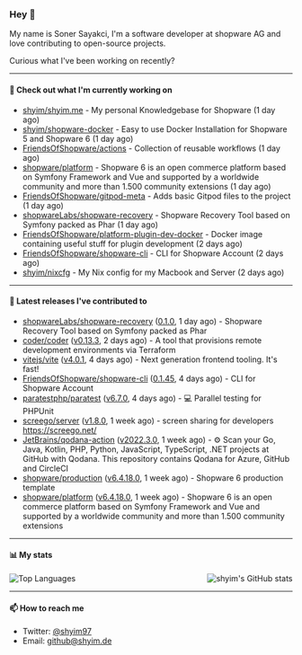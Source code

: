 ### Hey 👋

My name is Soner Sayakci, I'm a software developer at shopware AG and love contributing to open-source projects.

Curious what I've been working on recently?

---

#### 👷 Check out what I'm currently working on

- [shyim/shyim.me](https://github.com/shyim/shyim.me) - My personal Knowledgebase for Shopware (1 day ago)
- [shyim/shopware-docker](https://github.com/shyim/shopware-docker) - Easy to use Docker Installation for Shopware 5 and Shopware 6 (1 day ago)
- [FriendsOfShopware/actions](https://github.com/FriendsOfShopware/actions) - Collection of reusable workflows (1 day ago)
- [shopware/platform](https://github.com/shopware/platform) - Shopware 6 is an open commerce platform based on Symfony Framework and Vue and supported by a worldwide community and more than 1.500 community extensions (1 day ago)
- [FriendsOfShopware/gitpod-meta](https://github.com/FriendsOfShopware/gitpod-meta) - Adds basic Gitpod files to the project (1 day ago)
- [shopwareLabs/shopware-recovery](https://github.com/shopwareLabs/shopware-recovery) - Shopware Recovery Tool based on Symfony packed as Phar (1 day ago)
- [FriendsOfShopware/platform-plugin-dev-docker](https://github.com/FriendsOfShopware/platform-plugin-dev-docker) - Docker image containing useful stuff for plugin development (2 days ago)
- [FriendsOfShopware/shopware-cli](https://github.com/FriendsOfShopware/shopware-cli) - CLI for Shopware Account (2 days ago)
- [shyim/nixcfg](https://github.com/shyim/nixcfg) - My Nix config for my Macbook and Server (2 days ago)

---

#### 🔭 Latest releases I've contributed to

- [shopwareLabs/shopware-recovery](https://github.com/shopwareLabs/shopware-recovery) ([0.1.0](https://github.com/shopwareLabs/shopware-recovery/releases/tag/0.1.0), 1 day ago) - Shopware Recovery Tool based on Symfony packed as Phar
- [coder/coder](https://github.com/coder/coder) ([v0.13.3](https://github.com/coder/coder/releases/tag/v0.13.3), 2 days ago) - A tool that provisions remote development environments via Terraform
- [vitejs/vite](https://github.com/vitejs/vite) ([v4.0.1](https://github.com/vitejs/vite/releases/tag/v4.0.1), 4 days ago) - Next generation frontend tooling. It&#39;s fast!
- [FriendsOfShopware/shopware-cli](https://github.com/FriendsOfShopware/shopware-cli) ([0.1.45](https://github.com/FriendsOfShopware/shopware-cli/releases/tag/0.1.45), 4 days ago) - CLI for Shopware Account
- [paratestphp/paratest](https://github.com/paratestphp/paratest) ([v6.7.0](https://github.com/paratestphp/paratest/releases/tag/v6.7.0), 4 days ago) - :computer: Parallel testing for PHPUnit
- [screego/server](https://github.com/screego/server) ([v1.8.0](https://github.com/screego/server/releases/tag/v1.8.0), 1 week ago) - screen sharing for developers https://screego.net/
- [JetBrains/qodana-action](https://github.com/JetBrains/qodana-action) ([v2022.3.0](https://github.com/JetBrains/qodana-action/releases/tag/v2022.3.0), 1 week ago) - ⚙️ Scan your Go, Java, Kotlin, PHP, Python, JavaScript, TypeScript, .NET projects at GitHub with Qodana. This repository contains Qodana for Azure, GitHub and CircleCI
- [shopware/production](https://github.com/shopware/production) ([v6.4.18.0](https://github.com/shopware/production/releases/tag/v6.4.18.0), 1 week ago) - Shopware 6 production template
- [shopware/platform](https://github.com/shopware/platform) ([v6.4.18.0](https://github.com/shopware/platform/releases/tag/v6.4.18.0), 1 week ago) - Shopware 6 is an open commerce platform based on Symfony Framework and Vue and supported by a worldwide community and more than 1.500 community extensions

---

#### 📊 My stats

<img align="right" alt="shyim's GitHub stats" src="https://github-readme-stats.vercel.app/api?username=shyim&count_private=1&show_icons=true&" />

![Top Languages](https://github-readme-stats.vercel.app/api/top-langs/?username=shyim)

---

#### 📫 How to reach me

- Twitter: [@shyim97](https://twitter.com/shyim97)
- Email: [github@shyim.de](mailto://github@shyim.de)
